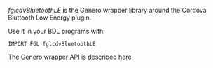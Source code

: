 *fglcdvBluetoothLE* is the Genero wrapper library around the Cordova Bluttooth Low Energy plugin.

Use it in your BDL programs with:

```
IMPORT FGL fglcdvBluetoothLE
```

The Genero wrapper API is described [here](https://rawgit.com/FourjsGenero-Cordova-Plugins/cordova-plugin-bluetoothle/master/fgl/fglcdvBluetoothLE.html)
